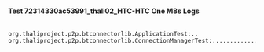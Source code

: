 #### Test 72314330ac53991_thali02_HTC-HTC One M8s Logs


```

org.thaliproject.p2p.btconnectorlib.ApplicationTest:..
org.thaliproject.p2p.btconnectorlib.ConnectionManagerTest:.....................,
```
